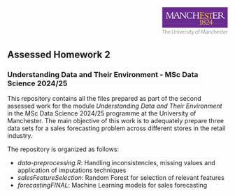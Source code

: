 <div align="right">
  <img src="./images/logo.png" alt="Lime Team Logo" width="150">
</div>

## Assessed Homework 2
### Understanding Data and Their Environment - MSc Data Science 2024/25

This repository contains all the files prepared as part of the second assessed work for the module *Understanding Data and Their Environment* in the MSc Data Science 2024/25 programme at the University of Manchester. The main objective of this work is to adequately prepare three data sets for a sales forecasting problem across different stores in the retail industry.

The repository is organized as follows:

- _data-preprocessing.R_: Handling inconsistencies, missing values and application of imputations techniques
- _salesFeatureSelection_: Random Forest for selection of relevant features
- _forecastingFINAL_: Machine Learning models for sales forecasting

